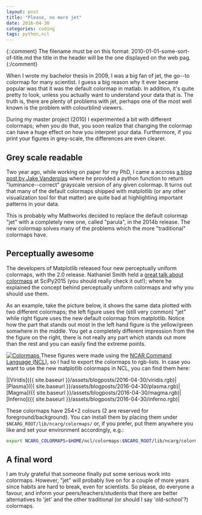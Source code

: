 ```yaml
---
layout: post
title: "Please, no more jet"
date: 2016-04-30
categories: coding
tags: python,ncl
---
```

{::comment}
The filename must be on this format:
2010-01-01-some-sort-of-title.md
the title in the header will be the one displayed on the web pag.
{:/comment}

When I wrote my bachelor thesis in 2009,
I was a big fan of jet,
the go--to colormap for many scientist.
I guess a big reason why it ever became popular 
was that it was the default colormap in matlab.
In addition, it's quite pretty to look,
unless you actually want to understand your data that is.
The truth is, there are plenty of problems with jet,
perhaps one of the most well known is the problem with colourblind viewers.

During my master project (2010) I experimented a bit with different colormaps;
when you do that, you soon realize that changing the colormap
can have a huge effect on how you interpret your data.
Furthermore, if you print your figures in grey-scale,
the differences are even clearer.

## Grey scale readable 
Two year ago, while working on paper for my PhD,
I came a accross [a blog post by Jake Vanderplas](https://jakevdp.github.io/blog/2014/10/16/how-bad-is-your-colormap/)
where he provided a python function to return "luminance--correct" grayscale version of any given colormap.
It turns out that many of the default colormaps shipped with matplotlib
(or any other visualization tool for that matter)
are quite bad at highlighting important patterns in your data.

This is probably why Mathworks decided to replace the default colormap "jet"
with a completely new one, called "parula", in the 2014b release.
The new colormap solves many of the problems which the more "traditional" colormaps have.

## Perceptually awesome
The developers of Matplotlib released four new perceptually uniform colormaps,
with the 2.0 release.
Nathaniel Smith held a [great talk about colormaps](https://www.youtube.com/watch?v=xAoljeRJ3lU)
at SciPy2015 (you should really check it out!);
where he explained the concept behind perceptually uniform colormaps
and why you should use them.

As an example, take the picture below,
it shows the same data plotted with two different colormaps;
the left figure uses the (still very common) "jet"
while right figure uses the new default colormap from matplotlib.
Notice how the part that stands out most in the left hand figure is the yellow/green somwhere in the middle.
You get a completely different impression from the the figure on the right,
there is not really any part which stands out more than the rest
and you can easily find the extreme points.

<a href="{{ site.baseurl }}/assets/blogposts/2016-04-30/colormaps.png"
data-title="Colormap comparison"
data-lightbox="colormaps.png">
<img src="{{ site.baseurl }}/assets/blogposts/2016-04-30/colormaps.png"
title="Colormaps">
</a>
These figures were made using the [NCAR Command Language (NCL)](http://www.ncl.ucar.edu/), 
so I had to export the colormaps to rgb-lists.
In case you want to use the new matplotlib colormaps in NCL,
you can find them here:

|[Viridis]({{ site.baseurl }}/assets/blogposts/2016-04-30/viridis.rgb)|[Plasma]({{ site.baseurl }}/assets/blogposts/2016-04-30/plasma.rgb)|[Magma]({{ site.baseurl }}/assets/blogposts/2016-04-30/magma.rgb)|[Inferno]({{ site.baseurl }}/assets/blogposts/2016-04-30/inferno.rgb)|

These colormaps have 254+2 colours (2 are reserved for foreground/background).
You can install them by placing them under <code>$NCARG_ROOT/lib/ncarg/colormaps/</code>
or, if you prefer,
put them anywhere you like and set your environment accordingly, e.g.:

~~~ bash
export NCARG_COLORMAPS=$HOME/ncl/colormaps:$NCARG_ROOT/lib/ncarg/colormaps
~~~

## A final word
I am truly grateful that someone finally put some serious work into colormaps.
However, "jet" will probably live on for a couple of more years since habits are hard to break,
even for scientists.
So please, do everyone a favour, and inform your peers/teachers/students
that there are better alternatives to 'jet' and the other traditional
(or should I say 'old-school'?) colormaps.
